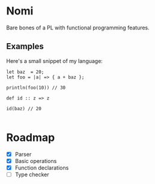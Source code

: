 # Nomi
Bare bones of a PL with functional programming features.


## Examples
Here's a small snippet of my language:
 ```
let baz  = 20;
let foo = |a| => { a + baz };

println(foo(10)) // 30

def id :: z => z

id(baz) // 20


```

# Roadmap

- [x] Parser
- [x] Basic operations
- [x] Function declarations
- [ ] Type checker
